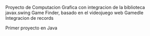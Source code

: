 Proyecto de Computacion Grafica con integracion de la biblioteca javax.swing
Game Finder, basado en el videojuego web Gamedle
Integracion de records

Primer proyecto en Java
